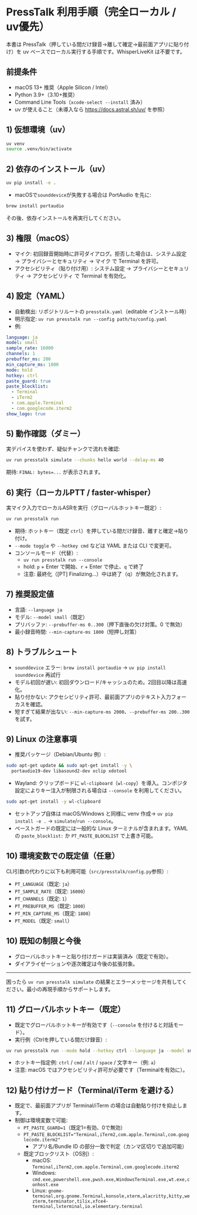 # PressTalk 利用手順（完全ローカル / uv優先）

本書は PressTalk（押している間だけ録音→離して確定→最前面アプリに貼り付け）を uv ベースでローカル実行する手順です。WhisperLiveKit は不要です。

## 前提条件
- macOS 13+ 推奨（Apple Silicon / Intel）
- Python 3.9+（3.10+推奨）
- Command Line Tools（`xcode-select --install` 済み）
- uv が使えること（未導入なら https://docs.astral.sh/uv/ を参照）

## 1) 仮想環境（uv）
```bash
uv venv
source .venv/bin/activate
```

## 2) 依存のインストール（uv）
```bash
uv pip install -e .
```
- macOSで`sounddevice`が失敗する場合は PortAudio を先に:
```bash
brew install portaudio
```
その後、依存インストールを再実行してください。

## 3) 権限（macOS）
- マイク: 初回録音開始時に許可ダイアログ。拒否した場合は、システム設定 → プライバシーとセキュリティ → マイク で Terminal を許可。
- アクセシビリティ（貼り付け用）: システム設定 → プライバシーとセキュリティ → アクセシビリティ で Terminal を有効化。

## 4) 設定（YAML）
- 自動検出: リポジトリルートの `presstalk.yaml`（editable インストール時）
- 明示指定: `uv run presstalk run --config path/to/config.yaml`
- 例:
```yaml
language: ja
model: small
sample_rate: 16000
channels: 1
prebuffer_ms: 200
min_capture_ms: 1800
mode: hold
hotkey: ctrl
paste_guard: true
paste_blocklist:
  - Terminal
  - iTerm2
  - com.apple.Terminal
  - com.googlecode.iterm2
show_logo: true
```

## 5) 動作確認（ダミー）
実デバイスを使わず、疑似チャンクで流れを確認:
```bash
uv run presstalk simulate --chunks hello world --delay-ms 40
```
期待: `FINAL: bytes=...` が表示されます。

## 6) 実行（ローカルPTT / faster-whisper）
実マイク入力でローカルASRを実行（グローバルホットキー既定）:
```bash
uv run presstalk run
```
- 期待: ホットキー（既定 `ctrl`）を押している間だけ録音、離すと確定→貼り付け。
- `--mode toggle` や `--hotkey cmd` などは YAML または CLI で変更可。
- コンソールモード（代替）:
  - `uv run presstalk run --console`
  - hold: `p` + Enter で開始、`r` + Enter で停止、`q` で終了
  - 注意: 最終化（[PT] Finalizing...）中は終了（q）が無効化されます。

## 7) 推奨設定値
- 言語: `--language ja`
- モデル: `--model small`（既定）
- プリバッファ: `--prebuffer-ms 0..300`（押下直後の欠け対策。0 で無効）
- 最小録音時間: `--min-capture-ms 1800`（短押し対策）

## 8) トラブルシュート
- `sounddevice` エラー: `brew install portaudio` → `uv pip install sounddevice` 再試行
- モデル初回が遅い: 初回ダウンロード/キャッシュのため。2回目以降は高速化。
- 貼り付かない: アクセシビリティ許可、最前面アプリのテキスト入力フォーカスを確認。
- 短すぎて結果が出ない: `--min-capture-ms 2000`、`--prebuffer-ms 200..300` を試す。

## 9) Linux の注意事項
- 推奨パッケージ（Debian/Ubuntu 例）:
```bash
sudo apt-get update && sudo apt-get install -y \
  portaudio19-dev libasound2-dev xclip xdotool
```
- Wayland: クリップボードに `wl-clipboard`（`wl-copy`）を導入。コンポジタ設定によりキー注入が制限される場合は `--console` を利用してください。
```bash
sudo apt-get install -y wl-clipboard
```
- セットアップ自体は macOS/Windows と同様に venv 作成→ `uv pip install -e .` → `simulate`/`run --console`。
- ペーストガードの既定には一般的な Linux ターミナルが含まれます。YAML の `paste_blocklist:` か `PT_PASTE_BLOCKLIST` で上書き可能。

## 10) 環境変数での既定値（任意）
CLI引数の代わりに以下も利用可能（`src/presstalk/config.py`参照）:
- `PT_LANGUAGE`（既定: `ja`）
- `PT_SAMPLE_RATE`（既定: `16000`）
- `PT_CHANNELS`（既定: `1`）
- `PT_PREBUFFER_MS`（既定: `1000`）
- `PT_MIN_CAPTURE_MS`（既定: `1800`）
- `PT_MODEL`（既定: `small`）

## 10) 既知の制限と今後
- グローバルホットキーと貼り付けガードは実装済み（既定で有効）。
- ダイアライゼーションや逐次確定は今後の拡張対象。

---
困ったら `uv run presstalk simulate` の結果とエラーメッセージを共有してください。最小の再現手順からサポートします。

## 11) グローバルホットキー（既定）
- 既定でグローバルホットキーが有効です（`--console` を付けると対話モード）。
- 実行例（Ctrlを押している間だけ録音）:
```bash
uv run presstalk run --mode hold --hotkey ctrl --language ja --model small --prebuffer-ms 200 --min-capture-ms 1800
```
- ホットキー指定例: `ctrl` / `cmd` / `alt` / `space` / 文字キー（例: `a`）
- 注意: macOS ではアクセシビリティ許可が必要です（Terminalを有効に）。

## 12) 貼り付けガード（Terminal/iTerm を避ける）
- 既定で、最前面アプリが Terminal/iTerm の場合は自動貼り付けを抑止します。
- 制御は環境変数で可能:
  - `PT_PASTE_GUARD=1`（既定1=有効、0で無効）
  - `PT_PASTE_BLOCKLIST="Terminal,iTerm2,com.apple.Terminal,com.googlecode.iterm2"`
    - アプリ名/Bundle ID の部分一致で判定（カンマ区切りで追加可能）
  - 既定ブロックリスト（OS別）:
    - macOS: `Terminal,iTerm2,com.apple.Terminal,com.googlecode.iterm2`
    - Windows: `cmd.exe,powershell.exe,pwsh.exe,WindowsTerminal.exe,wt.exe,conhost.exe`
    - Linux: `gnome-terminal,org.gnome.Terminal,konsole,xterm,alacritty,kitty,wezterm,terminator,tilix,xfce4-terminal,lxterminal,io.elementary.terminal`
